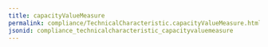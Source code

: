 ```yaml
---
title: capacityValueMeasure
permalink: compliance/TechnicalCharacteristic.capacityValueMeasure.html
jsonid: compliance_technicalcharacteristic_capacityvaluemeasure
---
```

